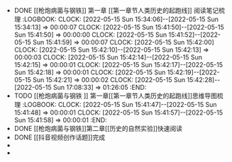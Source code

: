 - DONE [[枪炮病菌与钢铁]] 第一章 [[第一章节人类历史的起跑线]] 阅读笔记梳理
  :LOGBOOK:
  CLOCK: [2022-05-15 Sun 15:34:06]--[2022-05-15 Sun 15:34:13] =>  00:00:07
  CLOCK: [2022-05-15 Sun 15:41:50]--[2022-05-15 Sun 15:41:50] =>  00:00:00
  CLOCK: [2022-05-15 Sun 15:41:52]--[2022-05-15 Sun 15:41:59] =>  00:00:07
  CLOCK: [2022-05-15 Sun 15:42:00]
  CLOCK: [2022-05-15 Sun 15:42:10]--[2022-05-15 Sun 15:42:13] =>  00:00:03
  CLOCK: [2022-05-15 Sun 15:42:14]--[2022-05-15 Sun 15:42:15] =>  00:00:01
  CLOCK: [2022-05-15 Sun 15:42:17]--[2022-05-15 Sun 15:42:18] =>  00:00:01
  CLOCK: [2022-05-15 Sun 15:42:19]--[2022-05-15 Sun 15:42:21] =>  00:00:02
  CLOCK: [2022-05-15 Sun 15:42:28]--[2022-05-15 Sun 17:08:33] =>  01:26:05
  :END:
- TODO [[枪炮病菌与钢铁 ]] 第一章[[第一章节人类历史的起跑线]]思维导图梳理
  :LOGBOOK:
  CLOCK: [2022-05-15 Sun 15:41:47]--[2022-05-15 Sun 15:41:48] =>  00:00:01
  CLOCK: [2022-05-15 Sun 15:41:57]--[2022-05-15 Sun 15:41:58] =>  00:00:01
  :END:
- DONE [[枪炮病菌与钢铁]]第二章[[历史的自然实验]]快速阅读
- DONE [[抖音视频创作话题]]完成
-
-